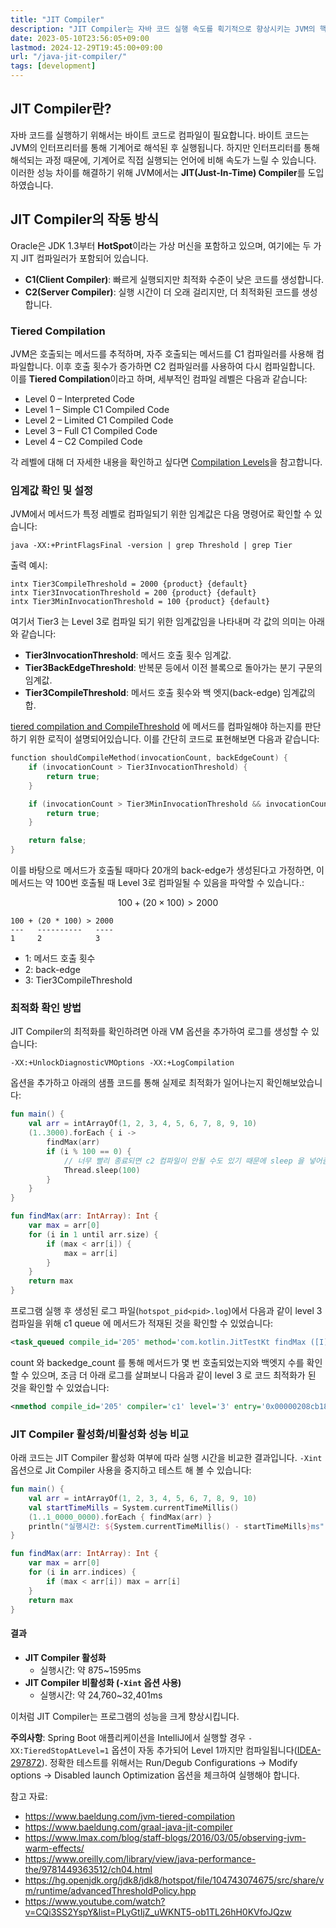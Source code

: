 ```yaml
---
title: "JIT Compiler"
description: "JIT Compiler는 자바 코드 실행 속도를 획기적으로 향상시키는 JVM의 핵심 기술입니다. 이 글에서는 JIT Compiler의 작동 원리, Tiered Compilation, 임계값 설정 방법, 그리고 실제 성능 테스트를 통해 JIT의 효과를 자세히 살펴봅니다."
date: 2023-05-10T23:56:05+09:00
lastmod: 2024-12-29T19:45:00+09:00
url: "/java-jit-compiler/"
tags: [development]
---
```


## JIT Compiler란?

자바 코드를 실행하기 위해서는 바이트 코드로 컴파일이 필요합니다. 바이트 코드는 JVM의 인터프리터를 통해 기계어로 해석된 후 실행됩니다. 하지만 인터프리터를 통해 해석되는 과정 때문에, 기계어로 직접 실행되는 언어에 비해 속도가 느릴 수 있습니다. 이러한 성능 차이를 해결하기 위해 JVM에서는 **JIT(Just-In-Time) Compiler**를 도입하였습니다.

## JIT Compiler의 작동 방식

Oracle은 JDK 1.3부터 **HotSpot**이라는 가상 머신을 포함하고 있으며, 여기에는 두 가지 JIT 컴파일러가 포함되어 있습니다.

- **C1(Client Compiler)**: 빠르게 실행되지만 최적화 수준이 낮은 코드를 생성합니다.
- **C2(Server Compiler)**: 실행 시간이 더 오래 걸리지만, 더 최적화된 코드를 생성합니다.

### Tiered Compilation

JVM은 호출되는 메서드를 추적하며, 자주 호출되는 메서드를 C1 컴파일러를 사용해 컴파일합니다. 이후 호출 횟수가 증가하면 C2 컴파일러를 사용하여 다시 컴파일합니다. 이를 **Tiered Compilation**이라고 하며, 세부적인 컴파일 레벨은 다음과 같습니다:

- Level 0 – Interpreted Code
- Level 1 – Simple C1 Compiled Code
- Level 2 – Limited C1 Compiled Code
- Level 3 – Full C1 Compiled Code
- Level 4 – C2 Compiled Code

각 레벨에 대해 더 자세한 내용을 확인하고 싶다면 [Compilation Levels](https://www.baeldung.com/jvm-tiered-compilation#compilation-levels)을 참고합니다.

### 임계값 확인 및 설정

JVM에서 메서드가 특정 레벨로 컴파일되기 위한 임계값은 다음 명령어로 확인할 수 있습니다:

```shell
java -XX:+PrintFlagsFinal -version | grep Threshold | grep Tier
```

출력 예시:
```shell
intx Tier3CompileThreshold = 2000 {product} {default}
intx Tier3InvocationThreshold = 200 {product} {default}
intx Tier3MinInvocationThreshold = 100 {product} {default}
```

여기서 Tier3 는 Level 3로 컴파일 되기 위한 임계값임을 나타내며 각 값의 의미는 아래와 같습니다:

- **Tier3InvocationThreshold**: 메서드 호출 횟수 임계값.
- **Tier3BackEdgeThreshold**: 반복문 등에서 이전 블록으로 돌아가는 분기 구문의 임계값.
- **Tier3CompileThreshold**: 메서드 호출 횟수와 백 엣지(back-edge) 임계값의 합.

[tiered compilation and CompileThreshold](https://mail.openjdk.org/pipermail/hotspot-compiler-dev/2010-November/004239.html) 에 메서드를 컴파일해야 하는지를 판단하기 위한 로직이 설명되어있습니다. 이를 간단히 코드로 표현해보면 다음과 같습니다:

```kotlin
function shouldCompileMethod(invocationCount, backEdgeCount) {
    if (invocationCount > Tier3InvocationThreshold) {
        return true;
    }

    if (invocationCount > Tier3MinInvocationThreshold && invocationCount + backEdgeCount > Tier3CompileThreshold ) {
        return true;
    }

    return false;
}
```

이를 바탕으로 메서드가 호출될 때마다 20개의 back-edge가 생성된다고 가정하면, 이 메서드는 약 100번 호출될 때 Level 3로 컴파일될 수 있음을 파악할 수 있습니다.:

$$
100 + (20 \times 100) > 2000
$$

```
100 + (20 * 100) > 2000
---   ----------   ----
1     2            3
```

- 1: 메서드 호출 횟수
- 2: back-edge
- 3: Tier3CompileThreshold

### 최적화 확인 방법

JIT Compiler의 최적화를 확인하려면 아래 VM 옵션을 추가하여 로그를 생성할 수 있습니다:

```shell
-XX:+UnlockDiagnosticVMOptions -XX:+LogCompilation
```

옵션을 추가하고 아래의 샘플 코드를 통해 실제로 최적화가 일어나는지 확인해보았습니다:

```kotlin
fun main() {
    val arr = intArrayOf(1, 2, 3, 4, 5, 6, 7, 8, 9, 10)
    (1..3000).forEach { i ->
        findMax(arr)
        if (i % 100 == 0) {
            // 너무 빨리 종료되면 c2 컴파일이 안될 수도 있기 때문에 sleep 을 넣어줌
            Thread.sleep(100)
        }
    }
}

fun findMax(arr: IntArray): Int {
    var max = arr[0]
    for (i in 1 until arr.size) {
        if (max < arr[i]) {
            max = arr[i]
        }
    }
    return max
}
```

프로그램 실행 후 생성된 로그 파일(`hotspot_pid<pid>.log`)에서 다음과 같이 level 3 컴파일을 위해 c1 queue 에 메서드가 적재된 것을 확인할 수 있었습니다:

```xml
<task_queued compile_id='205' method='com.kotlin.JitTestKt findMax ([I)I' bytes='39' count='228' backedge_count='2048' iicount='228' level='3' stamp='0.438' comment='tiered' hot_count='228'/>
```

count 와 backedge_count 를 통해 메서드가 몇 번 호출되었는지와 백엣지 수를 확인할 수 있으며, 조금 더 아래 로그를 살펴보니 다음과 같이 level 3 로 코드 최적화가 된 것을 확인할 수 있었습니다:

```xml
<nmethod compile_id='205' compiler='c1' level='3' entry='0x00000208cb1883a0' size='2560' address='0x00000208cb188190' relocation_offset='344' insts_offset='528' stub_offset='1872' scopes_data_offset='2040' scopes_pcs_offset='2216' dependencies_offset='2520' nul_chk_table_offset='2528' oops_offset='1992' metadata_offset='2008' method='com.kotlin.JitTestKt findMax ([I)I' bytes='39' count='228' backedge_count='2048' iicount='228' stamp='0.438'/>
```

### JIT Compiler 활성화/비활성화 성능 비교

아래 코드는 JIT Compiler 활성화 여부에 따라 실행 시간을 비교한 결과입니다. `-Xint` 옵션으로 Jit Compiler 사용을 중지하고 테스트 해 볼 수 있습니다:

```kotlin
fun main() {
    val arr = intArrayOf(1, 2, 3, 4, 5, 6, 7, 8, 9, 10)
    val startTimeMills = System.currentTimeMillis()
    (1..1_0000_0000).forEach { findMax(arr) }
    println("실행시간: ${System.currentTimeMillis() - startTimeMills}ms")
}

fun findMax(arr: IntArray): Int {
    var max = arr[0]
    for (i in arr.indices) {
        if (max < arr[i]) max = arr[i]
    }
    return max
}
```

#### 결과

- **JIT Compiler 활성화**
    - 실행시간: 약 875~1595ms
- **JIT Compiler 비활성화 (`-Xint` 옵션 사용)**
    - 실행시간: 약 24,760~32,401ms

이처럼 JIT Compiler는 프로그램의 성능을 크게 향상시킵니다.

**주의사항**:
Spring Boot 애플리케이션을 IntelliJ에서 실행할 경우 `-XX:TieredStopAtLevel=1` 옵션이 자동 추가되어 Level 1까지만 컴파일됩니다([IDEA-297872](https://youtrack.jetbrains.com/issue/IDEA-297872)). 정확한 테스트를 위해서는 Run/Degub Configurations -> Modify options -> Disabled launch Optimization 옵션을 체크하여 실행해야 합니다.

참고 자료:
- https://www.baeldung.com/jvm-tiered-compilation
- https://www.baeldung.com/graal-java-jit-compiler
- https://www.lmax.com/blog/staff-blogs/2016/03/05/observing-jvm-warm-effects/
- https://www.oreilly.com/library/view/java-performance-the/9781449363512/ch04.html
- https://hg.openjdk.org/jdk8/jdk8/hotspot/file/104743074675/src/share/vm/runtime/advancedThresholdPolicy.hpp
- https://www.youtube.com/watch?v=CQi3SS2YspY&list=PLyGtIjZ_uWKNT5-ob1TL26hH0KVfoJQzw
